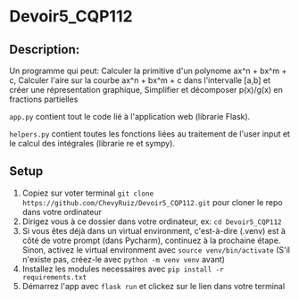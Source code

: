 # Devoir5_CQP112

## Description:

Un programme qui peut: Calculer la primitive d'un polynome ax^n + bx^m + c, Calculer l'aire sur la courbe ax^n + bx^m + c
dans l'intervalle \[a,b\] et créer une répresentation graphique, Simplifier et décomposer p(x)/g(x) en fractions partielles

`app.py` contient tout le code lié à l'application web (librarie Flask).

`helpers.py` contient toutes les fonctions liées au traitement de l'user input et le calcul des intégrales (librarie re et sympy).

## Setup

1. Copiez sur voter terminal `git clone https://github.com/ChevyRuiz/Devoir5_CQP112.git` pour cloner le repo dans votre ordinateur
2. Dirigez vous à ce dossier dans votre ordinateur, ex: `cd Devoir5_CQP112`
3. Si vous êtes déjà dans un virtual environment, c'est-à-dire (.venv) est à côté de votre prompt (dans Pycharm), continuez à la prochaine étape. Sinon, activez le virtual environment avec `source venv/bin/activate` (S'il n'existe pas, créez-le avec `python -m venv venv` avant)
4. Installez les modules necessaires avec `pip install -r requirements.txt`
5. Démarrez l'app avec `flask run` et clickez sur le lien dans votre terminal
